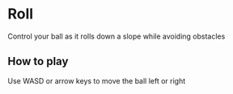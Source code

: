 # Roll
Control your ball as it rolls down a slope while avoiding obstacles

## How to play
Use WASD or arrow keys to move the ball left or right

